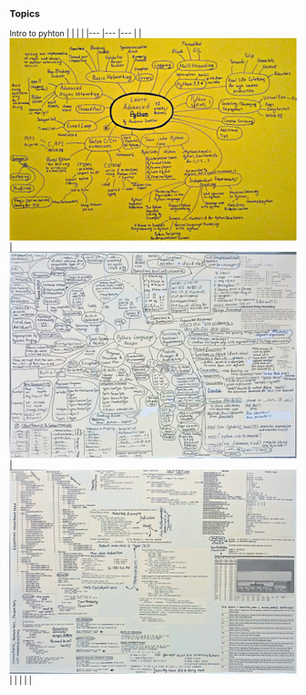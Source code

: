### Topics
Intro to pyhton
|  	|  	|  	|
|---	|---	|---	|
|  ![python1](./img/python3.jpg)	|![python1](./img/python1.jpg)  	| ![python1](./img/python2.jpg) 	| 
|  	|  	|  	|

